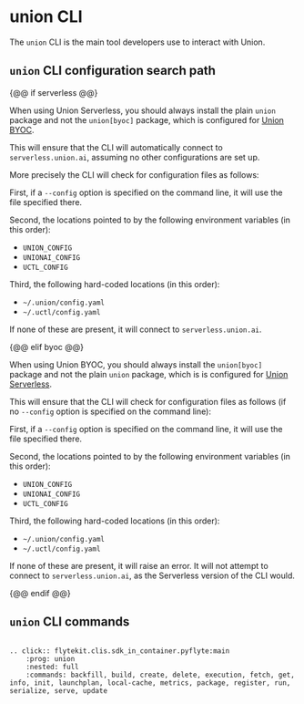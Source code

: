 # union CLI

The `union` CLI is the main tool developers use to interact with Union.

## `union` CLI configuration search path

{@@ if serverless @@}

When using Union Serverless, you should always install the plain `union` package and not the `union[byoc]` package, which is configured for [Union BYOC](../byoc/quick-start.md#install-the-union-package).

This will ensure that the CLI will automatically connect to `serverless.union.ai`, assuming no other configurations are set up.

More precisely the CLI will check for configuration files as follows:

First, if a `--config` option is specified on the command line, it will use the file specified there.

Second, the locations pointed to by the following environment variables (in this order):

* `UNION_CONFIG`
* `UNIONAI_CONFIG`
* `UCTL_CONFIG`

Third, the following hard-coded locations (in this order):

* `~/.union/config.yaml`
* `~/.uctl/config.yaml`

If none of these are present, it will connect to `serverless.union.ai`.

{@@ elif byoc @@}

When using Union BYOC, you should always install the `union[byoc]` package and not the plain `union` package, which is is configured for [Union Serverless](../serverless/quick-start).

This will ensure that the CLI will check for configuration files as follows (if no `--config` option is specified on the command line):

First, if a `--config` option is specified on the command line, it will use the file specified there.

Second, the locations pointed to by the following environment variables (in this order):

* `UNION_CONFIG`
* `UNIONAI_CONFIG`
* `UCTL_CONFIG`

Third, the following hard-coded locations  (in this order):

* `~/.union/config.yaml`
* `~/.uctl/config.yaml`

If none of these are present, it will raise an error. It will not attempt to connect to  `serverless.union.ai`, as the Serverless version of the CLI would.

{@@ endif @@}

## `union` CLI commands

```{eval-rst}

.. click:: flytekit.clis.sdk_in_container.pyflyte:main
    :prog: union
    :nested: full
    :commands: backfill, build, create, delete, execution, fetch, get, info, init, launchplan, local-cache, metrics, package, register, run, serialize, serve, update

```